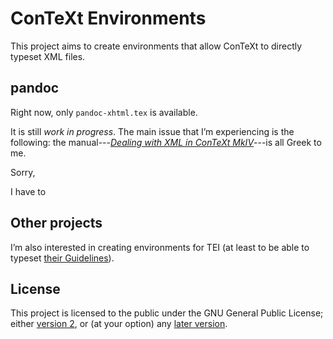 # ConTeXt Environments

This project aims to create environments that allow ConTeXt to directly typeset XML files.

## pandoc

Right now, only `pandoc-xhtml.tex` is available.

It is still *work in progress*. The main issue that I’m experiencing is the following: the manual---[_Dealing with XML in ConTeXt MkIV_](http://pragma-ade.com/show-man-44.htm)---is all Greek to me.

Sorry, 

I have to 

## Other projects

I’m also interested in creating environments for TEΙ (at least to be able to typeset [their Guidelines](http://www.tei-c.org/Guidelines/)).

## License

This project is licensed to the public under the GNU General Public License; either [version 2](https://www.gnu.org/licenses/gpl-2.0.html), or (at your option) any [later version](https://www.gnu.org/licenses/gpl.html).